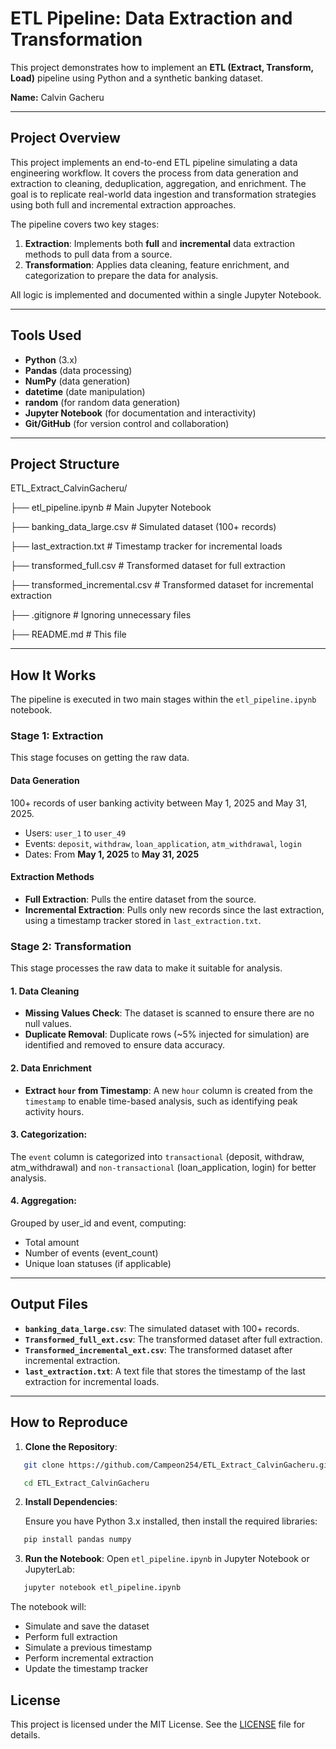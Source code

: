 # ETL Pipeline: Data Extraction and Transformation
This project demonstrates how to implement an **ETL (Extract, Transform, Load)** pipeline using Python and a synthetic banking dataset.

**Name:** Calvin Gacheru  

---

## Project Overview

This project implements an end-to-end ETL pipeline simulating a data engineering workflow. It covers the process from data generation and extraction to cleaning, deduplication, aggregation, and enrichment. The goal is to replicate real-world data ingestion and transformation strategies using both full and incremental extraction approaches.

The pipeline covers two key stages:
1.  **Extraction**: Implements both **full** and **incremental** data extraction methods to pull data from a source.
2.  **Transformation**: Applies data cleaning, feature enrichment, and categorization to prepare the data for analysis.

All logic is implemented and documented within a single Jupyter Notebook.

---

## Tools Used

- **Python** (3.x)
- **Pandas** (data processing)
- **NumPy** (data generation)
- **datetime** (date manipulation)
- **random** (for random data generation)
- **Jupyter Notebook** (for documentation and interactivity)
- **Git/GitHub** (for version control and collaboration)

---

## Project Structure
ETL_Extract_CalvinGacheru/

├── etl_pipeline.ipynb # Main Jupyter Notebook

├── banking_data_large.csv # Simulated dataset (100+ records)

├── last_extraction.txt # Timestamp tracker for incremental loads

├── transformed_full.csv # Transformed dataset for full extraction

├── transformed_incremental.csv # Transformed dataset for incremental extraction

├── .gitignore # Ignoring unnecessary files

├── README.md # This file

---

## How It Works

The pipeline is executed in two main stages within the `etl_pipeline.ipynb` notebook.

### **Stage 1: Extraction**

This stage focuses on getting the raw data.

#### **Data Generation**

100+ records of user banking activity between May 1, 2025 and May 31, 2025.

- Users: `user_1` to `user_49`
- Events: `deposit`, `withdraw`, `loan_application`, `atm_withdrawal`, `login`
- Dates: From **May 1, 2025** to **May 31, 2025**

#### **Extraction Methods**
- **Full Extraction**: Pulls the entire dataset from the source.
- **Incremental Extraction**: Pulls only new records since the last extraction, using a timestamp tracker stored in `last_extraction.txt`.

### **Stage 2: Transformation**
This stage processes the raw data to make it suitable for analysis.

#### **1. Data Cleaning**
* **Missing Values Check**: The dataset is scanned to ensure there are no null values.
* **Duplicate Removal**: Duplicate rows (~5% injected for simulation) are identified and removed to ensure data accuracy.

#### **2. Data Enrichment**
* **Extract `hour` from Timestamp**: A new `hour` column is created from the `timestamp` to enable time-based analysis, such as identifying peak activity hours.

#### **3. Categorization**:
The `event` column is categorized into `transactional` (deposit, withdraw, atm_withdrawal) and `non-transactional` (loan_application, login) for better analysis.

#### **4. Aggregation**:
Grouped by user_id and event, computing:
* Total amount
* Number of events (event_count)
* Unique loan statuses (if applicable)

---

## Output Files
- **`banking_data_large.csv`**: The simulated dataset with 100+ records.
- **`Transformed_full_ext.csv`**: The transformed dataset after full extraction.
- **`Transformed_incremental_ext.csv`**: The transformed dataset after incremental extraction.
- **`last_extraction.txt`**: A text file that stores the timestamp of the last extraction for incremental loads.


---

## How to Reproduce
1. **Clone the Repository**:
```bash
   git clone https://github.com/Campeon254/ETL_Extract_CalvinGacheru.git

   cd ETL_Extract_CalvinGacheru
```
2. **Install Dependencies**:

   Ensure you have Python 3.x installed, then install the required libraries:
```bash
   pip install pandas numpy
```
3. **Run the Notebook**:
   Open `etl_pipeline.ipynb` in Jupyter Notebook or JupyterLab:
```bash
   jupyter notebook etl_pipeline.ipynb
```
The notebook will:
* Simulate and save the dataset
* Perform full extraction
* Simulate a previous timestamp
* Perform incremental extraction
* Update the timestamp tracker

## License
This project is licensed under the MIT License. See the [LICENSE](LICENSE) file for details.